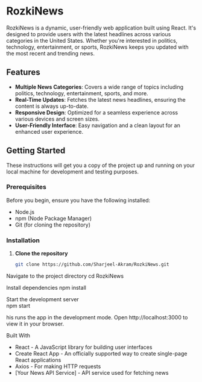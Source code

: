# RozkiNews

RozkiNews is a dynamic, user-friendly web application built using React. It's designed to provide users with the latest headlines across various categories in the United States. Whether you're interested in politics, technology, entertainment, or sports, RozkiNews keeps you updated with the most recent and trending news.

## Features

- **Multiple News Categories**: Covers a wide range of topics including politics, technology, entertainment, sports, and more.
- **Real-Time Updates**: Fetches the latest news headlines, ensuring the content is always up-to-date.
- **Responsive Design**: Optimized for a seamless experience across various devices and screen sizes.
- **User-Friendly Interface**: Easy navigation and a clean layout for an enhanced user experience.

## Getting Started

These instructions will get you a copy of the project up and running on your local machine for development and testing purposes.

### Prerequisites

Before you begin, ensure you have the following installed:
- Node.js
- npm (Node Package Manager)
- Git (for cloning the repository)

### Installation

1. **Clone the repository**

   ```bash
   git clone https://github.com/Sharjeel-Akram/RozkiNews.git
Navigate to the project directory
cd RozkiNews

Install dependencies
npm install

Start the development server  
npm start

his runs the app in the development mode. Open http://localhost:3000 to view it in your browser.

Built With
- React - A JavaScript library for building user interfaces
- Create React App - An officially supported way to create single-page React applications
- Axios - For making HTTP requests
- [Your News API Service] - API service used for fetching news
